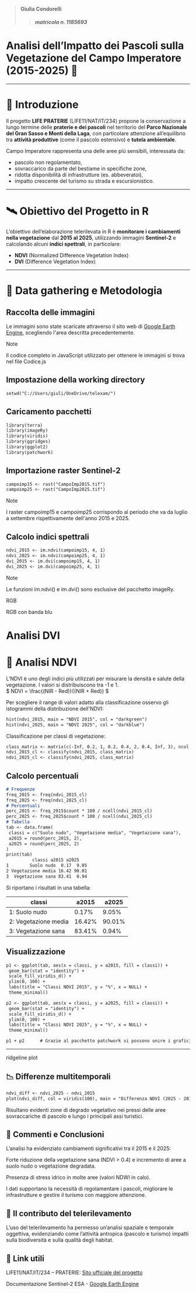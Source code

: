> #### Giulia Condorelli
>> ##### matricola n. 1185693

# Analisi dell’Impatto dei Pascoli sulla Vegetazione del Campo Imperatore (2015-2025) 🐄

---

# 📌 Introduzione

Il progetto **LIFE PRATERIE** (LIFE11/NAT/IT/234) propone la conservazione a lungo termine delle **praterie e dei pascoli** nel territorio del **Parco Nazionale del Gran Sasso e Monti della Laga**, con particolare attenzione all’equilibrio tra **attività produttive** (come il pascolo estensivo) e **tutela ambientale**.

Campo Imperatore rappresenta una delle aree più sensibili, interessata da:

- pascolo non regolamentato,
- sovraccarico da parte del bestiame in specifiche zone,
- ridotta disponibilità di infrastrutture (es. abbeveratoi),
- impatto crescente del turismo su strada e escursionistico.

---

# 🛰️ Obiettivo del Progetto in R

L’obiettivo dell’elaborazione telerilevata in R è **monitorare i cambiamenti nella vegetazione** dal **2015 al 2025**, utilizzando immagini **Sentinel-2** e calcolando alcuni **indici spettrali**, in particolare:

- **NDVI** (Normalized Difference Vegetation Index)
- **DVI** (Difference Vegetation Index)

---

# 🧪 Data gathering e Metodologia

## Raccolta delle immagini
Le immagini sono state scaricate attraverso il sito web di [Google Earth Engine](https://earthengine.google.com/), scegliendo l'area descritta precedentemente.

> [!NOTE]
>
> Il codice completo in JavaScript utilizzato per ottenere le immagini si trova nel file Codice.js

## Impostazione della working directory
````md
setwd("C://Users/giuli/OneDrive/telexam/")
````

## Caricamento pacchetti
````md
library(terra)  
library(imageRy)  
library(viridis)
library(ggridges)
library(ggplot2)  
library(patchwork)  
````
## Importazione raster Sentinel-2
````md
campoimp15 <- rast("CampoImp2015.tif")  
campoimp25 <- rast("CampoImp2025.tif")
 ````

> [!NOTE]
>
> I raster campoimp15 e campoimp25 corrispondo al periodo che va da luglio a settembre rispettivamente dell'anno 2015 e 2025.

## Calcolo indici spettrali
 ````md
ndvi_2015 <- im.ndvi(campoimp15, 4, 1)  
ndvi_2025 <- im.ndvi(campoimp25, 4, 1)  
dvi_2015 <- im.dvi(campoimp15, 4, 1)  
dvi_2025 <- im.dvi(campoimp25, 4, 1)
 ````
>[!NOTE]
> Le funzioni im.ndvi() e im.dvi() sono esclusive del pacchetto imageRy.

RGB

RGB con banda blu

# Analisi DVI


# 🌿 Analisi NDVI

L’NDVI è uno degli indici più utilizzati per misurare la densità e salute della vegetazione. I valori si distribuiscono tra -1 e 1.  
$` NDVI = \frac{(NIR - Red)}{(NIR + Red)} `$

Per scegliere il range di valori adatto alla classificazione osservo gli istogrammi della distribuzione  dell'NDVI:
 ````md
hist(ndvi_2015, main = "NDVI 2015", col = "darkgreen")   
hist(ndvi_2025, main = "NDVI 2025", col = "darkblue")
 ```` 

Classificazione per classi di vegetazione:
 ````md
class_matrix <- matrix(c(-Inf, 0.2, 1, 0.2, 0.4, 2, 0.4, Inf, 3), ncol = 3, byrow = TRUE)
ndvi_2015_cl <- classify(ndvi_2015, class_matrix)
ndvi_2025_cl <- classify(ndvi_2025, class_matrix)
 ````

## Calcolo percentuali
 ````md
# Frequenze
freq_2015 <- freq(ndvi_2015_cl)
freq_2025 <- freq(ndvi_2025_cl)
# Percentuali
perc_2015 <- freq_2015$count * 100 / ncell(ndvi_2015_cl)
perc_2025 <- freq_2025$count * 100 / ncell(ndvi_2025_cl)
# Tabella
tab <- data.frame(
  classi = c("Suolo nudo", "Vegetazione media", "Vegetazione sana"),
  a2015 = round(perc_2015, 2),
  a2025 = round(perc_2025, 2)
)
print(tab)
           classi a2015 a2025  
1        Suolo nudo  0.17  9.05  
2 Vegetazione media 16.42 90.01    
3  Vegetazione sana 83.41  0.94
   ````

Si riportano i risultati in una tabella:

| classi | a2015 | a2025 |
|--- |--- |--- |
|   1: Suolo nudo |  0.17%  |  9.05%  |
|   2: Vegetazione media |16.42% |90.01% |
|   3: Vegetazione sana |83.41% |0.94% |

## Visualizzazione
 ````md
p1 <- ggplot(tab, aes(x = classi, y = a2015, fill = classi)) +
  geom_bar(stat = "identity") +
  scale_fill_viridis_d() +
  ylim(0, 100) +
  labs(title = "Classi NDVI 2015", y = "%", x = NULL) +
  theme_minimal()

p2 <- ggplot(tab, aes(x = classi, y = a2025, fill = classi)) +
  geom_bar(stat = "identity") +
  scale_fill_viridis_d() +
  ylim(0, 100) +
  labs(title = "Classi NDVI 2025", y = "%", x = NULL) +
  theme_minimal()

p1 + p2      # Grazie al pacchetto patchwork si possono unire i grafici in questo modo
 ````
---

ridgeline plot

## 📉 Differenze multitemporali
````md
ndvi_diff <- ndvi_2025 - ndvi_2015  
plot(ndvi_diff, col = viridis(100), main = "Differenza NDVI (2025 - 2015)")
````
Risultano evidenti zone di degrado vegetativo nei pressi delle aree sovraccariche di pascolo e lungo i principali assi turistici.

## 📌 Commenti e Conclusioni

L’analisi ha evidenziato cambiamenti significativi tra il 2015 e il 2025:

Forte riduzione della vegetazione sana (NDVI > 0.4) e incremento di aree a suolo nudo o vegetazione degradata.

Presenza di stress idrico in molte aree (valori NDWI in calo).

I dati supportano la necessità di regolamentare i pascoli, migliorare le infrastrutture e gestire il turismo con maggiore attenzione.

## 🎯 Il contributo del telerilevamento

L’uso del telerilevamento ha permesso un’analisi spaziale e temporale oggettiva, evidenziando come l’attività antropica (pascolo e turismo) impatti sulla biodiversità e sulla qualità degli habitat.

## 📎 Link utili

LIFE11/NAT/IT/234 – PRATERIE: [Sito ufficiale del progetto](http://www.lifepraterie.it/pagina.php?id=11)

Documentazione Sentinel-2 ESA - [Google Earth Engine](https://earthengine.google.com/)






